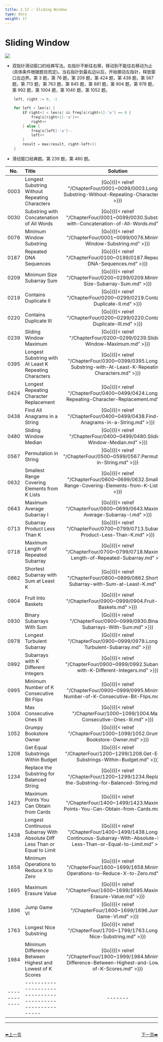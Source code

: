 ```yaml
---
title: 2.17 ✅ Sliding Window
type: docs
weight: 17
---
```


# Sliding Window

![](https://img.halfrost.com/Leetcode/Sliding_Window.png)

- 双指针滑动窗口的经典写法。右指针不断往右移，移动到不能往右移动为止(具体条件根据题目而定)。当右指针到最右边以后，开始挪动左指针，释放窗口左边界。第 3 题，第 76 题，第 209 题，第 424 题，第 438 题，第 567 题，第 713 题，第 763 题，第 845 题，第 881 题，第 904 题，第 978 题，第 992 题，第 1004 题，第 1040 题，第 1052 题。

```c
	left, right := 0, -1

	for left < len(s) {
		if right+1 < len(s) && freq[s[right+1]-'a'] == 0 {
			freq[s[right+1]-'a']++
			right++
		} else {
			freq[s[left]-'a']--
			left++
		}
		result = max(result, right-left+1)
	}
```
- 滑动窗口经典题。第 239 题，第 480 题。


| No.      | Title | Solution | Difficulty | TimeComplexity | SpaceComplexity |Favorite| Acceptance |
|:--------:|:------- | :--------: | :----------: | :----: | :-----: | :-----: |:-----: |
|0003|Longest Substring Without Repeating Characters|[Go]({{< relref "/ChapterFour/0001~0099/0003.Longest-Substring-Without-Repeating-Characters.md" >}})|Medium| O(n)| O(1)|❤️|33.6%|
|0030|Substring with Concatenation of All Words|[Go]({{< relref "/ChapterFour/0001~0099/0030.Substring-with-Concatenation-of-All-Words.md" >}})|Hard||||30.7%|
|0076|Minimum Window Substring|[Go]({{< relref "/ChapterFour/0001~0099/0076.Minimum-Window-Substring.md" >}})|Hard| O(n)| O(n)|❤️|39.7%|
|0187|Repeated DNA Sequences|[Go]({{< relref "/ChapterFour/0100~0199/0187.Repeated-DNA-Sequences.md" >}})|Medium||||45.8%|
|0209|Minimum Size Subarray Sum|[Go]({{< relref "/ChapterFour/0200~0299/0209.Minimum-Size-Subarray-Sum.md" >}})|Medium||||44.2%|
|0219|Contains Duplicate II|[Go]({{< relref "/ChapterFour/0200~0299/0219.Contains-Duplicate-II.md" >}})|Easy||||40.9%|
|0220|Contains Duplicate III|[Go]({{< relref "/ChapterFour/0200~0299/0220.Contains-Duplicate-III.md" >}})|Medium||||21.7%|
|0239|Sliding Window Maximum|[Go]({{< relref "/ChapterFour/0200~0299/0239.Sliding-Window-Maximum.md" >}})|Hard| O(n * k)| O(n)|❤️|46.5%|
|0395|Longest Substring with At Least K Repeating Characters|[Go]({{< relref "/ChapterFour/0300~0399/0395.Longest-Substring-with-At-Least-K-Repeating-Characters.md" >}})|Medium||||44.8%|
|0424|Longest Repeating Character Replacement|[Go]({{< relref "/ChapterFour/0400~0499/0424.Longest-Repeating-Character-Replacement.md" >}})|Medium| O(n)| O(1) ||51.2%|
|0438|Find All Anagrams in a String|[Go]({{< relref "/ChapterFour/0400~0499/0438.Find-All-Anagrams-in-a-String.md" >}})|Medium||||48.8%|
|0480|Sliding Window Median|[Go]({{< relref "/ChapterFour/0400~0499/0480.Sliding-Window-Median.md" >}})|Hard| O(n * log k)| O(k)|❤️|41.3%|
|0567|Permutation in String|[Go]({{< relref "/ChapterFour/0500~0599/0567.Permutation-in-String.md" >}})|Medium| O(n)| O(1)|❤️|44.0%|
|0632|Smallest Range Covering Elements from K Lists|[Go]({{< relref "/ChapterFour/0600~0699/0632.Smallest-Range-Covering-Elements-from-K-Lists.md" >}})|Hard||||59.9%|
|0643|Maximum Average Subarray I|[Go]({{< relref "/ChapterFour/0600~0699/0643.Maximum-Average-Subarray-I.md" >}})|Easy||||43.9%|
|0713|Subarray Product Less Than K|[Go]({{< relref "/ChapterFour/0700~0799/0713.Subarray-Product-Less-Than-K.md" >}})|Medium||||44.6%|
|0718|Maximum Length of Repeated Subarray|[Go]({{< relref "/ChapterFour/0700~0799/0718.Maximum-Length-of-Repeated-Subarray.md" >}})|Medium||||51.4%|
|0862|Shortest Subarray with Sum at Least K|[Go]({{< relref "/ChapterFour/0800~0899/0862.Shortest-Subarray-with-Sum-at-Least-K.md" >}})|Hard||||26.1%|
|0904|Fruit Into Baskets|[Go]({{< relref "/ChapterFour/0900~0999/0904.Fruit-Into-Baskets.md" >}})|Medium||||42.6%|
|0930|Binary Subarrays With Sum|[Go]({{< relref "/ChapterFour/0900~0999/0930.Binary-Subarrays-With-Sum.md" >}})|Medium||||50.2%|
|0978|Longest Turbulent Subarray|[Go]({{< relref "/ChapterFour/0900~0999/0978.Longest-Turbulent-Subarray.md" >}})|Medium| O(n)| O(1)|❤️|47.5%|
|0992|Subarrays with K Different Integers|[Go]({{< relref "/ChapterFour/0900~0999/0992.Subarrays-with-K-Different-Integers.md" >}})|Hard| O(n)| O(n)|❤️|53.9%|
|0995|Minimum Number of K Consecutive Bit Flips|[Go]({{< relref "/ChapterFour/0900~0999/0995.Minimum-Number-of-K-Consecutive-Bit-Flips.md" >}})|Hard| O(n)| O(1)|❤️|51.1%|
|1004|Max Consecutive Ones III|[Go]({{< relref "/ChapterFour/1000~1099/1004.Max-Consecutive-Ones-III.md" >}})|Medium| O(n)| O(1) ||63.4%|
|1052|Grumpy Bookstore Owner|[Go]({{< relref "/ChapterFour/1000~1099/1052.Grumpy-Bookstore-Owner.md" >}})|Medium| O(n log n)| O(1) ||56.9%|
|1208|Get Equal Substrings Within Budget|[Go]({{< relref "/ChapterFour/1200~1299/1208.Get-Equal-Substrings-Within-Budget.md" >}})|Medium||||47.2%|
|1234|Replace the Substring for Balanced String|[Go]({{< relref "/ChapterFour/1200~1299/1234.Replace-the-Substring-for-Balanced-String.md" >}})|Medium||||36.7%|
|1423|Maximum Points You Can Obtain from Cards|[Go]({{< relref "/ChapterFour/1400~1499/1423.Maximum-Points-You-Can-Obtain-from-Cards.md" >}})|Medium||||52.3%|
|1438|Longest Continuous Subarray With Absolute Diff Less Than or Equal to Limit|[Go]({{< relref "/ChapterFour/1400~1499/1438.Longest-Continuous-Subarray-With-Absolute-Diff-Less-Than-or-Equal-to-Limit.md" >}})|Medium||||47.7%|
|1658|Minimum Operations to Reduce X to Zero|[Go]({{< relref "/ChapterFour/1600~1699/1658.Minimum-Operations-to-Reduce-X-to-Zero.md" >}})|Medium||||37.6%|
|1695|Maximum Erasure Value|[Go]({{< relref "/ChapterFour/1600~1699/1695.Maximum-Erasure-Value.md" >}})|Medium||||57.8%|
|1696|Jump Game VI|[Go]({{< relref "/ChapterFour/1600~1699/1696.Jump-Game-VI.md" >}})|Medium||||46.3%|
|1763|Longest Nice Substring|[Go]({{< relref "/ChapterFour/1700~1799/1763.Longest-Nice-Substring.md" >}})|Easy||||61.8%|
|1984|Minimum Difference Between Highest and Lowest of K Scores|[Go]({{< relref "/ChapterFour/1900~1999/1984.Minimum-Difference-Between-Highest-and-Lowest-of-K-Scores.md" >}})|Easy||||53.3%|
|------------|-------------------------------------------------------|-------| ----------------| ---------------|-------------|-------------|-------------|


----------------------------------------------
<div style="display: flex;justify-content: space-between;align-items: center;">
<p><a href="https://books.halfrost.com/leetcode/ChapterTwo/Union_Find/">⬅️上一页</a></p>
<p><a href="https://books.halfrost.com/leetcode/ChapterTwo/Segment_Tree/">下一页➡️</a></p>
</div>
